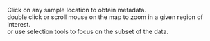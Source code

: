 Click on any sample location to obtain metadata.<br/>
double click or scroll mouse on the map to zoom in a given region of interest.<br/>
or use selection tools to focus on the subset of the data.<br/>
